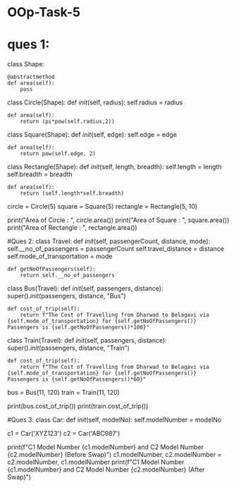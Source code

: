 # OOp-Task-5

# ques 1:
class Shape:

    @abstractmethod
    def area(self):
        pass

class Circle(Shape):
    def _init_(self, radius):
        self.radius = radius

    def area(self):
        return (pi*pow(self.radius,2))

class Square(Shape):
    def _init_(self, edge):
        self.edge = edge

    def area(self):
        return pow(self.edge, 2)

class Rectangle(Shape):
    def _init_(self, length, breadth):
        self.length = length
        self.breadth = breadth

    def area(self):
        return (self.length*self.breadth)


circle = Circle(5)
square = Square(5)
rectangle = Rectangle(5, 10)

print("Area of Circle : ", circle.area())
print("Area of Square : ", square.area())
print("Area of Rectangle : ", rectangle.area())

#Ques 2:
class Travel:
    def _init_(self, passengerCount, distance, mode):
        self.__no_of_passengers = passengerCount
        self.travel_distance = distance
        self.mode_of_transportation = mode

    def getNoOfPassengers(self):
        return self.__no_of_passengers

class Bus(Travel):
    def _init_(self, passengers, distance):
        super()._init_(passengers, distance, "Bus")

    def cost_of_trip(self):
        return f"The Cost of Travelling from Dharwad to Belagavi via {self.mode_of_transportation} for {self.getNoOfPassengers()} Passengers is {self.getNoOfPassengers()*100}"

class Train(Travel):
    def _init_(self, passengers, distance):
        super()._init_(passengers, distance, "Train")

    def cost_of_trip(self):
        return f"The Cost of Travelling from Dharwad to Belagavi via {self.mode_of_transportation} for {self.getNoOfPassengers()} Passengers is {self.getNoOfPassengers()*60}"

bus = Bus(11, 120)
train = Train(11, 120)

print(bus.cost_of_trip())
print(train.cost_of_trip())

#Ques 3:
class Car:
    def _init_(self, modelNo):
        self.modelNumber = modelNo

c1 = Car('XYZ123')
c2 = Car('ABC987')

print(f"C1 Model Number {c1.modelNumber} and C2 Model Number {c2.modelNumber}  (Before Swap)")
c1.modelNumber, c2.modelNumber = c2.modelNumber, c1.modelNumber
print(f"C1 Model Number {c1.modelNumber} and C2 Model Number {c2.modelNumber}  (After Swap)")

